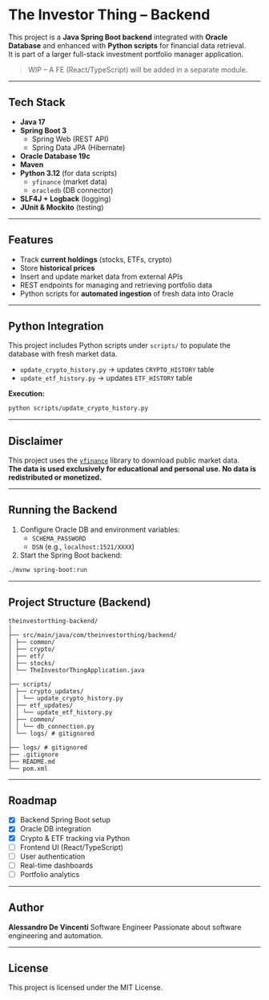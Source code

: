 # The Investor Thing – Backend

This project is a **Java Spring Boot backend** integrated with **Oracle Database** and enhanced with **Python scripts** for financial data retrieval.  
It is part of a larger full-stack investment portfolio manager application.

> WIP – A FE (React/TypeScript) will be added in a separate module.

---

## Tech Stack

- **Java 17**
- **Spring Boot 3**
  - Spring Web (REST API)
  - Spring Data JPA (Hibernate)
- **Oracle Database 19c**
- **Maven**
- **Python 3.12** (for data scripts)
  - `yfinance` (market data)
  - `oracledb` (DB connector)
- **SLF4J + Logback** (logging)
- **JUnit & Mockito** (testing)

---

## Features

- Track **current holdings** (stocks, ETFs, crypto)
- Store **historical prices**
- Insert and update market data from external APIs
- REST endpoints for managing and retrieving portfolio data
- Python scripts for **automated ingestion** of fresh data into Oracle

---

## Python Integration

This project includes Python scripts under `scripts/` to populate the database with fresh market data.

- `update_crypto_history.py` → updates `CRYPTO_HISTORY` table
- `update_etf_history.py` → updates `ETF_HISTORY` table

**Execution:**
```bash
python scripts/update_crypto_history.py
```

---

## Disclaimer

This project uses the [`yfinance`](https://github.com/ranaroussi/yfinance) library to download public market data.  
**The data is used exclusively for educational and personal use. No data is redistributed or monetized.**

---

## Running the Backend

1. Configure Oracle DB and environment variables:
    - `SCHEMA_PASSWORD`
    - `DSN` (e.g., `localhost:1521/XXXX`)
2. Start the Spring Boot backend:
```bash
./mvnw spring-boot:run
```

---

## Project Structure (Backend)

```
theinvestorthing-backend/
│
├── src/main/java/com/theinvestorthing/backend/
│ ├── common/
│ ├── crypto/
│ ├── etf/
│ ├── stocks/
│ └── TheInvestorThingApplication.java
│
├── scripts/
│ ├── crypto_updates/
│ │ └── update_crypto_history.py
│ ├── etf_updates/
│ │ └── update_etf_history.py
│ ├── common/
│ │	└── db_connection.py
│ └── logs/ # gitignored
│
├── logs/ # gitignored
├── .gitignore
├── README.md
└── pom.xml
```

---

##  Roadmap

- [x] Backend Spring Boot setup
- [x] Oracle DB integration
- [x] Crypto & ETF tracking via Python
- [ ] Frontend UI (React/TypeScript)
- [ ] User authentication
- [ ] Real-time dashboards
- [ ] Portfolio analytics

---

## Author

**Alessandro De Vincenti**
Software Engineer 
Passionate about software engineering and automation.

---

## License

This project is licensed under the MIT License.
